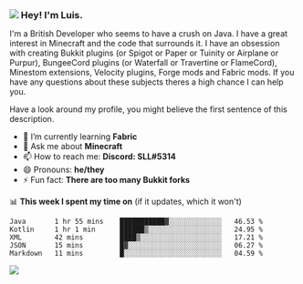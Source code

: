 <h3 style="margin: auto;"><img src="https://avatars.githubusercontent.com/u/39528861?s=48&v=4" ></img> Hey! I'm Luis.</h3>

I'm a British Developer who seems to have a crush on Java. I have a great interest in Minecraft and the code that surrounds it. I have an obsession with creating Bukkit plugins (or Spigot or Paper or Tuinity or Airplane or Purpur), BungeeCord plugins (or Waterfall or Travertine or FlameCord), Minestom extensions, Velocity plugins, Forge mods and Fabric mods. If you have any questions about these subjects theres a high chance I can help you.
  
Have a look around my profile, you might believe the first sentence of this description.

- 🌱 I’m currently learning **Fabric**
- 💬 Ask me about **Minecraft**
- 📫 How to reach me: **Discord: SLL#5314**
- 😄 Pronouns: **he/they**
- ⚡ Fun fact: **There are too many Bukkit forks**

📊 **This week I spent my time on** (if it updates, which it won't)
<!--START_SECTION:waka-->
```text
Java       1 hr 55 mins    ███████████▓░░░░░░░░░░░░░   46.53 % 
Kotlin     1 hr 1 min      ██████▒░░░░░░░░░░░░░░░░░░   24.95 % 
XML        42 mins         ████▒░░░░░░░░░░░░░░░░░░░░   17.21 % 
JSON       15 mins         █▓░░░░░░░░░░░░░░░░░░░░░░░   06.27 % 
Markdown   11 mins         █░░░░░░░░░░░░░░░░░░░░░░░░   04.59 % 
```
<!--END_SECTION:waka-->

<a href="https://sllcoding.dev"><img src="https://github-readme-stats.vercel.app/api?username=SLLCoding&show_icons=true&theme=great-gatsby" /></a>
